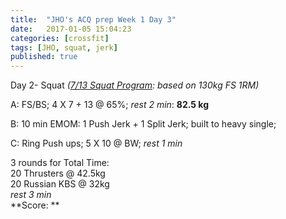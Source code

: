 ```yaml
---
title:  "JHO's ACQ prep Week 1 Day 3"
date:   2017-01-05 15:04:23
categories: [crossfit]
tags: [JHO, squat, jerk]
published: true
---
```

Day 2- Squat _([7/13 Squat Program][reddit_link]: based on 130kg  FS 1RM)_

A: FS/BS; 4 X 7 + 13 @ 65%; _rest 2 min_: **82.5 kg**  

B: 10 min EMOM: 1 Push Jerk + 1 Split Jerk; built to heavy single;

C: Ring Push ups; 5 X 10 @ BW; _rest 1 min_

3 rounds for Total Time:  
20 Thrusters @ 42.5kg  
20 Russian KBS @ 32kg  
_rest 3 min_  
**Score:  **

[reddit_link]: https://www.reddit.com/r/crossfit/comments/1s1331/question_for_those_of_you_following_outlaw/